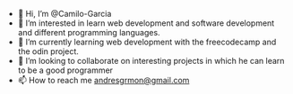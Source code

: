- 👋 Hi, I’m @Camilo-Garcia
- 👀 I’m interested in learn web development and software development and different programming languages.
- 🌱 I’m currently learning web development with the freecodecamp and the odin project.
- 💞️ I’m looking to collaborate on interesting projects in which he can learn to be a good programmer
- 📫 How to reach me andresgrmon@gmail.com

<!---
Camilo-Garcia/Camilo-Garcia is a ✨ special ✨ repository because its `README.md` (this file) appears on your GitHub profile.
You can click the Preview link to take a look at your changes.
--->
